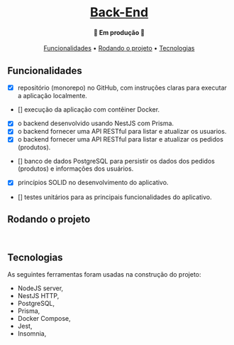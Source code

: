 <h1 align="center">
    <a href="#" alt="">Back-End</a>
</h1>

<h4 align="center">
	🚧 Em produção 🚧
</h4>

<p align="center">
 <a href="#funcionalidades">Funcionalidades</a> • 
 <a href="#rodando-o-projeto">Rodando o projeto</a> •
 <a href="#tecnologias">Tecnologias</a>
</p>

## Funcionalidades
- [x] repositório (monorepo) no GitHub, com instruções claras para executar a aplicação localmente.
- [] execução da aplicação com contêiner Docker.
- [x] o backend desenvolvido usando NestJS com Prisma.
- [x] o backend fornecer uma API RESTful para listar e atualizar os usuarios.
- [x] o backend fornecer uma API RESTful para listar e atualizar os pedidos (produtos).
- [] banco de dados PostgreSQL para persistir os dados dos pedidos (produtos) e informações dos usuários.
- [x] princípios SOLID no desenvolvimento do aplicativo.
- [] testes unitários para as principais funcionalidades do aplicativo.

## Rodando o projeto
```bash



```

## Tecnologias
As seguintes ferramentas foram usadas na construção do projeto:
- NodeJS server,
- NestJS HTTP,
- PostgreSQL,
- Prisma,
- Docker Compose,
- Jest,
- Insomnia,